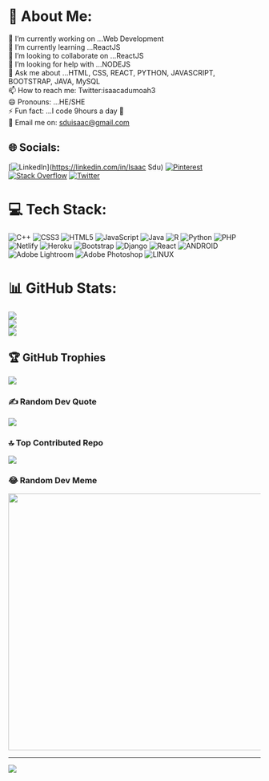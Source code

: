 # 💫 About Me:
🔭 I’m currently working on ...Web Development<br>🌱 I’m currently learning ...ReactJS<br>👯 I’m looking to collaborate on ...ReactJS<br>🤔 I’m looking for help with ...NODEJS<br>💬 Ask me about ...HTML, CSS, REACT, PYTHON, JAVASCRIPT, BOOTSTRAP, JAVA, MySQL<br>📫 How to reach me: Twitter:isaacadumoah3<br>😄 Pronouns: ...HE/SHE<br>⚡ Fun fact: ...I code 9hours a day 👀 <br>📩 Email me on: sduisaac@gmail.com


## 🌐 Socials:
[![LinkedIn](https://img.shields.io/badge/LinkedIn-%230077B5.svg?logo=linkedin&logoColor=white)](https://linkedin.com/in/Isaac Sdu) [![Pinterest](https://img.shields.io/badge/Pinterest-%23E60023.svg?logo=Pinterest&logoColor=white)](https://pinterest.com/sduisaacisaac) [![Stack Overflow](https://img.shields.io/badge/-Stackoverflow-FE7A16?logo=stack-overflow&logoColor=white)](https://stackoverflow.com/users/22072168) [![Twitter](https://img.shields.io/badge/Twitter-%231DA1F2.svg?logo=Twitter&logoColor=white)](https://twitter.com/@isaacadumoah3) 

# 💻 Tech Stack:
![C++](https://img.shields.io/badge/c++-%2300599C.svg?style=flat&logo=c%2B%2B&logoColor=white) ![CSS3](https://img.shields.io/badge/css3-%231572B6.svg?style=flat&logo=css3&logoColor=white) ![HTML5](https://img.shields.io/badge/html5-%23E34F26.svg?style=flat&logo=html5&logoColor=white) ![JavaScript](https://img.shields.io/badge/javascript-%23323330.svg?style=flat&logo=javascript&logoColor=%23F7DF1E) ![Java](https://img.shields.io/badge/java-%23ED8B00.svg?style=flat&logo=java&logoColor=white) ![R](https://img.shields.io/badge/r-%23276DC3.svg?style=flat&logo=r&logoColor=white) ![Python](https://img.shields.io/badge/python-3670A0?style=flat&logo=python&logoColor=ffdd54) ![PHP](https://img.shields.io/badge/php-%23777BB4.svg?style=flat&logo=php&logoColor=white) ![Netlify](https://img.shields.io/badge/netlify-%23000000.svg?style=flat&logo=netlify&logoColor=#00C7B7) ![Heroku](https://img.shields.io/badge/heroku-%23430098.svg?style=flat&logo=heroku&logoColor=white) ![Bootstrap](https://img.shields.io/badge/bootstrap-%23563D7C.svg?style=flat&logo=bootstrap&logoColor=white) ![Django](https://img.shields.io/badge/django-%23092E20.svg?style=flat&logo=django&logoColor=white) ![React](https://img.shields.io/badge/react-%2320232a.svg?style=flat&logo=react&logoColor=%2361DAFB) ![ANDROID](https://img.shields.io/badge/android-%2320232a.svg?style=flat&logo=android&logoColor=%a4c639) ![Adobe Lightroom](https://img.shields.io/badge/Adobe%20Lightroom-31A8FF.svg?style=flat&logo=Adobe%20Lightroom&logoColor=white) ![Adobe Photoshop](https://img.shields.io/badge/adobephotoshop-%2331A8FF.svg?style=flat&logo=adobephotoshop&logoColor=white) ![LINUX](https://img.shields.io/badge/Linux-FCC624?style=flat&logo=linux&logoColor=black)
# 📊 GitHub Stats:
![](https://github-readme-stats.vercel.app/api?username=cy-rus404&theme=dark&hide_border=true&include_all_commits=true&count_private=true)<br/>
![](https://github-readme-streak-stats.herokuapp.com/?user=cy-rus404&theme=dark&hide_border=true)<br/>
![](https://github-readme-stats.vercel.app/api/top-langs/?username=cy-rus404&theme=dark&hide_border=true&include_all_commits=true&count_private=true&layout=compact)

## 🏆 GitHub Trophies
![](https://github-profile-trophy.vercel.app/?username=cy-rus404&theme=radical&no-frame=false&no-bg=true&margin-w=4)

### ✍️ Random Dev Quote
![](https://quotes-github-readme.vercel.app/api?type=horizontal&theme=radical)

### 🔝 Top Contributed Repo
![](https://github-contributor-stats.vercel.app/api?username=cy-rus404&limit=5&theme=dracula&combine_all_yearly_contributions=true)

### 😂 Random Dev Meme
<img src="https://rm.up.railway.app/" width="512px"/>

---
[![](https://visitcount.itsvg.in/api?id=cy-rus404&icon=0&color=0)](https://visitcount.itsvg.in)

<!-- Proudly created with GPRM ( https://gprm.itsvg.in ) -->
